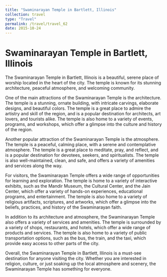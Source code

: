 ```yaml
---
title: "Swaminarayan Temple in Bartlett, Illinois"
collection: travel
type: "Travel"
permalink: /travel/travel_62
date: 2015-10-24
---
```


# Swaminarayan Temple in Bartlett, Illinois

The Swaminarayan Temple in Bartlett, Illinois is a beautiful, serene place of worship located in the heart of the city. The temple is known for its stunning architecture, peaceful atmosphere, and welcoming community.

One of the main attractions of the Swaminarayan Temple is the architecture. The temple is a stunning, ornate building, with intricate carvings, elaborate designs, and beautiful colors. The temple is a great place to admire the artistry and skill of the region, and is a popular destination for architects, art lovers, and tourists alike. The temple is also home to a variety of events, programs, and workshops, which offer a glimpse into the culture and history of the region.

Another popular attraction of the Swaminarayan Temple is the atmosphere. The temple is a peaceful, calming place, with a serene and contemplative atmosphere. The temple is a great place to meditate, pray, and reflect, and is a popular destination for devotees, seekers, and spiritualists. The temple is also well-maintained, clean, and safe, and offers a variety of amenities and services along the way.

For visitors, the Swaminarayan Temple offers a wide range of opportunities for learning and exploration. The temple is home to a variety of interactive exhibits, such as the Mandir Museum, the Cultural Center, and the Jain Center, which offer a variety of hands-on experiences, educational programs, and entertainment. The temple is also home to a variety of religious artifacts, scriptures, and artworks, which offer a glimpse into the beliefs, practices, and history of the Swaminarayan faith.

In addition to its architecture and atmosphere, the Swaminarayan Temple also offers a variety of services and amenities. The temple is surrounded by a variety of shops, restaurants, and hotels, which offer a wide range of products and services. The temple is also home to a variety of public transportation options, such as the bus, the train, and the taxi, which provide easy access to other parts of the city.

Overall, the Swaminarayan Temple in Bartlett, Illinois is a must-see destination for anyone visiting the city. Whether you are interested in religion, culture, or just soaking up the local atmosphere and scenery, the Swaminarayan Temple has something for everyone.
